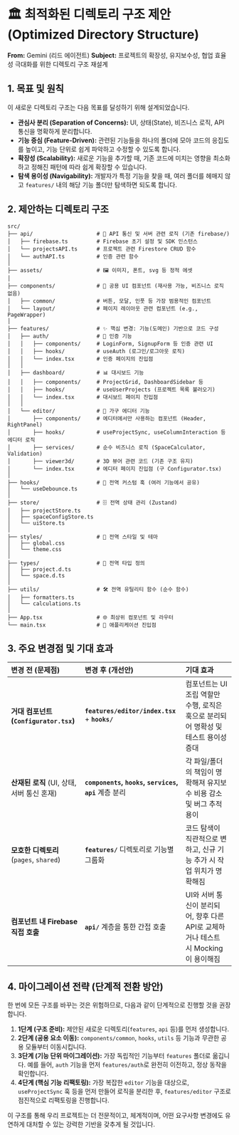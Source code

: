 # 🏛️ 최적화된 디렉토리 구조 제안 (Optimized Directory Structure)

**From:** Gemini (리드 에이전트)
**Subject:** 프로젝트의 확장성, 유지보수성, 협업 효율성 극대화를 위한 디렉토리 구조 재설계

## 1. 목표 및 원칙

이 새로운 디렉토리 구조는 다음 목표를 달성하기 위해 설계되었습니다.

- **관심사 분리 (Separation of Concerns):** UI, 상태(State), 비즈니스 로직, API 통신을 명확하게 분리합니다.
- **기능 중심 (Feature-Driven):** 관련된 기능들을 하나의 폴더에 모아 코드의 응집도를 높이고, 기능 단위로 쉽게 파악하고 수정할 수 있도록 합니다.
- **확장성 (Scalability):** 새로운 기능을 추가할 때, 기존 코드에 미치는 영향을 최소화하고 정해진 패턴에 따라 쉽게 확장할 수 있습니다.
- **탐색 용이성 (Navigability):** 개발자가 특정 기능을 찾을 때, 여러 폴더를 헤매지 않고 `features/` 내의 해당 기능 폴더만 탐색하면 되도록 합니다.

## 2. 제안하는 디렉토리 구조

```
src/
├── api/                    # 📡 API 통신 및 서버 관련 로직 (기존 firebase/)
│   ├── firebase.ts         # Firebase 초기 설정 및 SDK 인스턴스
│   └── projectsAPI.ts      # 프로젝트 관련 Firestore CRUD 함수
│   └── authAPI.ts          # 인증 관련 함수
│
├── assets/                 # 🖼️ 이미지, 폰트, svg 등 정적 에셋
│
├── components/             # 🧩 공용 UI 컴포넌트 (재사용 가능, 비즈니스 로직 없음)
│   ├── common/             # 버튼, 모달, 인풋 등 가장 범용적인 컴포넌트
│   └── layout/             # 페이지 레이아웃 관련 컴포넌트 (e.g., PageWrapper)
│
├── features/               # ✨ 핵심 변경: 기능(도메인) 기반으로 코드 구성
│   ├── auth/               # 🔐 인증 기능
│   │   ├── components/     # LoginForm, SignupForm 등 인증 관련 UI
│   │   ├── hooks/          # useAuth (로그인/로그아웃 로직)
│   │   └── index.tsx       # 인증 페이지의 진입점
│   │
│   ├── dashboard/          # 📊 대시보드 기능
│   │   ├── components/     # ProjectGrid, DashboardSidebar 등
│   │   ├── hooks/          # useUserProjects (프로젝트 목록 불러오기)
│   │   └── index.tsx       # 대시보드 페이지 진입점
│   │
│   └── editor/             # 🎨 가구 에디터 기능
│       ├── components/     # 에디터에서만 사용하는 컴포넌트 (Header, RightPanel)
│       ├── hooks/          # useProjectSync, useColumnInteraction 등 에디터 로직
│       ├── services/       # 순수 비즈니스 로직 (SpaceCalculator, Validation)
│       ├── viewer3d/       # 3D 뷰어 관련 코드 (기존 구조 유지)
│       └── index.tsx       # 에디터 페이지 진입점 (구 Configurator.tsx)
│
├── hooks/                  # 🎣 전역 커스텀 훅 (여러 기능에서 공유)
│   └── useDebounce.ts
│
├── store/                  # 🗄️ 전역 상태 관리 (Zustand)
│   ├── projectStore.ts
│   ├── spaceConfigStore.ts
│   └── uiStore.ts
│
├── styles/                 # 🎨 전역 스타일 및 테마
│   ├── global.css
│   └── theme.css
│
├── types/                  # 📝 전역 타입 정의
│   ├── project.d.ts
│   └── space.d.ts
│
├── utils/                  # 🛠️ 전역 유틸리티 함수 (순수 함수)
│   ├── formatters.ts
│   └── calculations.ts
│
├── App.tsx                 # 🌐 최상위 컴포넌트 및 라우터
└── main.tsx                # 🚀 애플리케이션 진입점
```

## 3. 주요 변경점 및 기대 효과

| 변경 전 (문제점) | 변경 후 (개선안) | 기대 효과 |
| :--- | :--- | :--- |
| **거대 컴포넌트 (`Configurator.tsx`)** | **`features/editor/index.tsx`** + **`hooks/`** | 컴포넌트는 UI 조립 역할만 수행, 로직은 훅으로 분리되어 명확성 및 테스트 용이성 증대 |
| **산재된 로직** (UI, 상태, 서버 통신 혼재) | **`components`, `hooks`, `services`, `api`** 계층 분리 | 각 파일/폴더의 책임이 명확해져 유지보수 비용 감소 및 버그 추적 용이 |
| **모호한 디렉토리** (`pages`, `shared`) | **`features/`** 디렉토리로 기능별 그룹화 | 코드 탐색이 직관적으로 변하고, 신규 기능 추가 시 작업 위치가 명확해짐 |
| **컴포넌트 내 Firebase 직접 호출** | **`api/`** 계층을 통한 간접 호출 | UI와 서버 통신이 분리되어, 향후 다른 API로 교체하거나 테스트 시 Mocking이 용이해짐 |

## 4. 마이그레이션 전략 (단계적 전환 방안)

한 번에 모든 구조를 바꾸는 것은 위험하므로, 다음과 같이 단계적으로 진행할 것을 권장합니다.

1.  **1단계 (구조 준비):** 제안된 새로운 디렉토리(`features`, `api` 등)를 먼저 생성합니다.
2.  **2단계 (공용 요소 이동):** `components/common`, `hooks`, `utils` 등 기능과 무관한 공용 모듈부터 이동시킵니다.
3.  **3단계 (기능 단위 마이그레이션):** 가장 독립적인 기능부터 `features` 폴더로 옮깁니다. 예를 들어, `auth` 기능을 먼저 `features/auth`로 완전히 이전하고, 정상 동작을 확인합니다.
4.  **4단계 (핵심 기능 리팩토링):** 가장 복잡한 `editor` 기능을 대상으로, `useProjectSync` 훅 등을 먼저 만들어 로직을 분리한 후, `features/editor` 구조로 점진적으로 리팩토링을 진행합니다.

이 구조를 통해 우리 프로젝트는 더 전문적이고, 체계적이며, 어떤 요구사항 변경에도 유연하게 대처할 수 있는 강력한 기반을 갖추게 될 것입니다.

